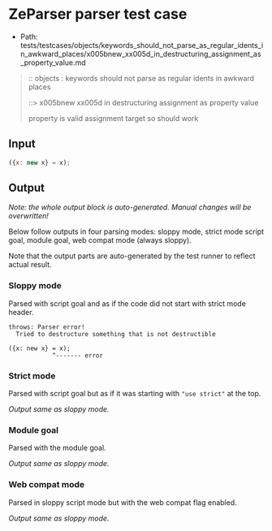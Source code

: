 # ZeParser parser test case

- Path: tests/testcases/objects/keywords_should_not_parse_as_regular_idents_in_awkward_places/x005bnew_xx005d_in_destructuring_assignment_as_property_value.md

> :: objects : keywords should not parse as regular idents in awkward places
>
> ::> x005bnew xx005d in destructuring assignment as property value
>
> property is valid assignment target so should work

## Input

`````js
({x: new x} = x);
`````

## Output

_Note: the whole output block is auto-generated. Manual changes will be overwritten!_

Below follow outputs in four parsing modes: sloppy mode, strict mode script goal, module goal, web compat mode (always sloppy).

Note that the output parts are auto-generated by the test runner to reflect actual result.

### Sloppy mode

Parsed with script goal and as if the code did not start with strict mode header.

`````
throws: Parser error!
  Tried to destructure something that is not destructible

({x: new x} = x);
            ^------- error
`````

### Strict mode

Parsed with script goal but as if it was starting with `"use strict"` at the top.

_Output same as sloppy mode._

### Module goal

Parsed with the module goal.

_Output same as sloppy mode._

### Web compat mode

Parsed in sloppy script mode but with the web compat flag enabled.

_Output same as sloppy mode._
